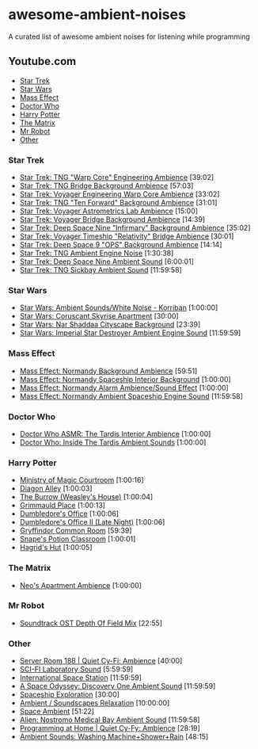 # awesome-ambient-noises
A curated list of awesome ambient noises for listening while programming

## Youtube.com

+ [Star Trek](#star-trek)
+ [Star Wars](#star-wars)
+ [Mass Effect](#mass-effect)
+ [Doctor Who](#doctor-who)
+ [Harry Potter](#harry-potter)
+ [The Matrix](#the-matrix)
+ [Mr Robot](#mr-robot)
+ [Other](#other)

### Star Trek

* [Star Trek: TNG "Warp Core" Engineering Ambience](https://youtu.be/MNBA2U-L8dc) [39:02]
* [Star Trek: TNG Bridge Background Ambience](https://youtu.be/Yb3Yxz8bxj8) [57:03]
* [Star Trek: Voyager Engineering Warp Core Ambience](https://youtu.be/sfU0HKXXfiU) [33:02]
* [Star Trek: TNG "Ten Forward" Background Ambience](https://youtu.be/yUbAiDMLovw) [31:01]
* [Star Trek: Voyager Astrometrics Lab Ambience](https://youtu.be/CGOq_BP8_6c) [15:00]
* [Star Trek: Voyager Bridge Background Ambience](https://youtu.be/ZTDtH9uf24w) [14:39]
* [Star Trek: Deep Space Nine "Infirmary" Background Ambience](https://youtu.be/5LoAAiAFbwY) [35:02]
* [Star Trek: Voyager Timeship "Relativity" Bridge Ambience](https://youtu.be/30Yr-1-cc4M) [30:01]
* [Star Trek: Deep Space 9 "OPS" Background Ambience](https://youtu.be/mDEO07viY-g) [14:14]
* [Star Trek: TNG Ambient Engine Noise](https://youtu.be/cqCoUvz_nwI) [1:30:38]
* [Star Trek: Deep Space Nine Ambient Sound](https://youtu.be/k_vKrBDS4EU) [6:00:01]
* [Star Trek: TNG Sickbay Ambient Sound](https://youtu.be/s2wAw63HFuY) [11:59:58]

### Star Wars

* [Star Wars: Ambient Sounds/White Noise - Korriban](https://youtu.be/YlPFptEK1zM) [1:00:00]
* [Star Wars: Coruscant Skyrise Apartment](https://youtu.be/D24_zcoiTj0) [30:00]
* [Star Wars: Nar Shaddaa Cityscape Background](https://youtu.be/NP7O-g-azyI) [23:39]
* [Star Wars: Imperial Star Destroyer Ambient Engine Sound](https://youtu.be/GlQ3GC_Ddmk) [11:59:59]

### Mass Effect

* [Mass Effect: Normandy Background Ambience](https://youtu.be/TIH8UA5Zb-4) [59:51]
* [Mass Effect: Normandy Spaceship Interior Background](https://youtu.be/HfWU_y8fnTA) [1:00:00]
* [Mass Effect: Normandy Alarm Ambience/Sound Effect](https://youtu.be/N4oY5qWVpqE) [1:00:00]
* [Mass Effect: Normandy Ambient Spaceship Engine Sound](https://youtu.be/mopMCLbt1L0) [11:59:58]

### Doctor Who

* [Doctor Who ASMR: The Tardis Interior Ambience](https://youtu.be/hdZv3pId_p8) [1:00:00]
* [Doctor Who: Inside The Tardis Ambient Sounds](https://youtu.be/lHBQqfO-p50) [1:00:00]

### Harry Potter

* [Ministry of Magic Courtroom](https://www.youtube.com/watch?v=APp8GyzcPgE) [1:00:16]
* [Diagon Alley](https://www.youtube.com/watch?v=ZlS71cADdDY) [1:00:03]
* [The Burrow (Weasley's House)](https://www.youtube.com/watch?v=gLPRWJgQkFY) [1:00:04]
* [Grimmauld Place](https://www.youtube.com/watch?v=H5n2jjxZ9Dc) [1:00:13]
* [Dumbledore's Office](https://www.youtube.com/watch?v=aih5aT6l3h4) [1:00:06]
* [Dumbledore's Office II (Late Night)](https://www.youtube.com/watch?v=4p6D2NksiIQ) [1:00:06]
* [Gryffindor Common Room](https://www.youtube.com/watch?v=ELNbciT5tYk) [59:39]
* [Snape's Potion Classroom](https://www.youtube.com/watch?v=eyYB-txU6Jg) [1:00:01]
* [Hagrid's Hut](https://www.youtube.com/watch?v=sf2Nx3OG0sQ) [1:00:05]

### The Matrix
* [Neo's Apartment Ambience](https://youtu.be/RP4_FRNSPDw) [1:00:00]

### Mr Robot
* [Soundtrack OST Depth Of Field Mix](https://youtu.be/YC1n6NGANw0) [22:55]

### Other

* [Server Room 188 | Quiet Cy-Fi: Ambience](https://youtu.be/NeESf9aCZHQ) [40:00]
* [SCI-FI Laboratory Sound](https://youtu.be/RhP7RZrNZTg) [5:59:59]
* [International Space Station](https://youtu.be/SzSkCCs34MU) [11:59:59]
* [A Space Odyssey: Discovery One Ambient Sound](https://youtu.be/7g27GTH-KaM) [11:59:59]
* [Spaceship Exploration](https://youtu.be/sFmQ55LmOoA) [30:00]
* [Ambient / Soundscapes Relaxation](https://youtu.be/8JsG_fWWojM) [10:00:00]
* [Space Ambient](https://youtu.be/MYqsKJAmsOE) [51:22]
* [Alien: Nostromo Medical Bay Ambient Sound](https://youtu.be/Eta5t850U3M) [11:59:58]
* [Programming at Home | Quiet Cy-Fy: Ambience](https://www.youtube.com/watch?v=p59UOrGjMKM) [28:19]
* [Ambient Sounds: Washing Machine+Shower+Rain](https://www.youtube.com/watch?v=Aqr4FqLIhjY) [48:15]
